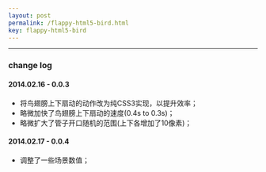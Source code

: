 ```yaml
---
layout: post
permalink: /flappy-html5-bird.html
key: flappy-html5-bird
---
```


----------

### change log

#### 2014.02.16 - 0.0.3

- 将鸟翅膀上下扇动的动作改为纯CSS3实现，以提升效率；
- 略微加快了鸟翅膀上下扇动的速度(0.4s to 0.3s)；
- 略微扩大了管子开口随机的范围(上下各增加了10像素)；

#### 2014.02.17 - 0.0.4

- 调整了一些场景数值；